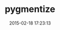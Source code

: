 ---
layout: post
title:  "pygmentize"
repo:   "djanowski/pygmentize"
date:   2015-02-18 17:23:13
gemurl: http://github.com/djanowski/pygmentize
---